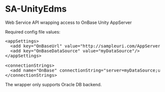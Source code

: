 # SA-UnityEdms
Web Service API wrapping access to OnBase Unity AppServer


Required config file values:

<pre>
&lt;appSettings&gt;
  &lt;add key="OnBaseUrl" value="http://sampleuri.com/AppServer/service.asmx"/&gt;
  &lt;add key="OnBaseDataSource" value="myDataSource"/&gt;
&lt;/appSettings&gt;

&lt;connectionStrings&gt;
  &lt;add name="OnBase" connectionString="server=myDataSource;uid=myUser;password=myPass;" /&gt;
&lt;/connectionStrings&gt;
</pre>

The wrapper only supports Oracle DB backend.
